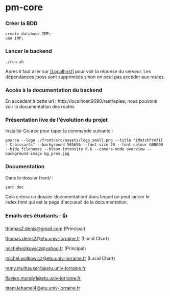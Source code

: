 # pm-core

### Créer la BDD
```
create database IMP;
use IMP;
```

### Lancer le backend
```
./run.sh
```

Après il faut aller sur [[Localhost]](http://localhost:8080/pm/rest/user) pour voir la réponse du serveur.
Les dépendances jboss sont supprimées sinon on peut pas accéder aux routes.

### Accès à la documentation du backend

En accédant à cette url : http://localhost:9090/rest/apiee, nous pouvons voir la documentation des routes

### Présentation live de l'évolution du projet
Installer Gource pour taper la commande suivante :
```
gource --logo ./front/src/assets/logo_small.png --title "iMatchProfil - Croissants" --background 565656 --font-size 20 --font-colour 000000 --hide filenames --bloom-intensity 0.6 --camera-mode overview --background-image bg_pres.jpg
```

### Documentation
Dans le dossier front/ :
```
yarn doc
```
Cela créera un dossier documentation/ dans lequel on peut lancer le index.html qui est la page d'accueuil de la documentation.
 
### Emails des étudiants : :+1:
thomas2.denis@gmail.com (Principal)

thomas.denis2@etu.univ-lorraine.fr (Lucid Chart)

michelwolkowicz@yahoo.fr (Principal)

michel.wolkowicz@etu.univ-lorraine.fr (Lucid Chart)

remy.mulhauser4@etu.univ-lorraine.fr

flavien.mondy1@etu.univ-lorraine.fr

titem.lehamel4@etu.univ-lorraine.fr
